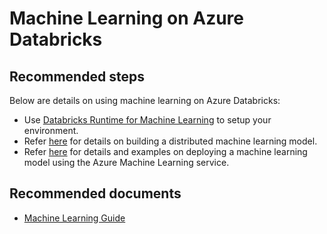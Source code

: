 <properties
	pageTitle="Machine Learning on Azure Databricks"
	description="Machine Learning on Azure Databricks"
	service="microsoft.databricks"
	resource="workspaces"
	authors="mspreshah"
	ms.author="preshah"
	displayOrder="13"
	selfHelpType="resource"
	supportTopicIds="32612201"
	resourceTags=""
	productPesIds="16432"
	cloudEnvironments="public"
	articleID="46c97f17-7adf-407a-88cc-60da6cbc8e04"
/>

# Machine Learning on Azure Databricks    

## **Recommended steps**  

Below are details on using machine learning on Azure Databricks:  

* Use [Databricks Runtime for Machine Learning](https://docs.azuredatabricks.net/user-guide/clusters/mlruntime.html#overview-of-databricks-runtime-for-machine-learning) to setup your environment.  
* Refer [here](https://docs.azuredatabricks.net/spark/latest/mllib/index.html#apache-spark-mllib) for details on building a distributed machine learning model.   
* Refer [here](https://github.com/Azure/MachineLearningNotebooks/tree/master/how-to-use-azureml/azure-databricks) for details and examples on deploying a machine learning model using the Azure Machine Learning service.   

 
## **Recommended documents**
* [Machine Learning Guide](https://docs.azuredatabricks.net/spark/latest/mllib/index.html#machine-learning)  


